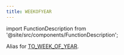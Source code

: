 ```yaml
---
title: WEEKOFYEAR
---
```

import FunctionDescription from '@site/src/components/FunctionDescription';

<FunctionDescription description="Introduced or updated: v1.2.375"/>

Alias for [TO_WEEK_OF_YEAR](to-week-of-year).